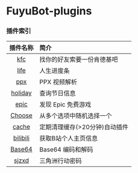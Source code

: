 # FuyuBot-plugins

### 插件索引

| 插件名称 | 简介 |
| :---: | :---|
|[kfc](https://github.com/CatMoeCircle/FuyuBot-plugins/tree/main/plugins/kfc.ts) | 找你的好友索要一份肯德基吧 |
|[life](https://github.com/CatMoeCircle/FuyuBot-plugins/tree/main/plugins/life.ts) | 人生进度条 |
|[ppx](https://github.com/CatMoeCircle/FuyuBot-plugins/tree/main/plugins/ppx.ts) | PPX 视频解析 |
|[holiday](https://github.com/CatMoeCircle/FuyuBot-plugins/tree/main/plugins/holiday.ts) | 查询节日信息 |
|[epic](https://github.com/CatMoeCircle/FuyuBot-plugins/tree/main/plugins/epic.ts) | 发现 Epic 免费游戏 |
|[Choose](https://github.com/CatMoeCircle/FuyuBot-plugins/tree/main/plugins/choose.ts) | 从多个选项中随机选择一个 |
|[cache](https://github.com/CatMoeCircle/FuyuBot-plugins/tree/main/plugins/cache.ts) | 定期清理缓存(>20分钟)自动插件 |
|[bilibili](https://github.com/CatMoeCircle/FuyuBot-plugins/tree/main/plugins/bilibili.ts) | 获取B站个人主页信息 |
|[Base64](https://github.com/CatMoeCircle/FuyuBot-plugins/tree/main/plugins/base64.ts) | Base64 编码和解码 |
|[sjzxd](https://github.com/CatMoeCircle/FuyuBot-plugins/tree/main/plugins/sjzxd.ts) | 三角洲行动密码 |
